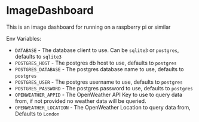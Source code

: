 # ImageDashboard
This is an image dashboard for running on a raspberry pi or similar

Env Variables:
- `DATABASE` - The database client to use. Can be `sqlite3` or `postgres`, defaults to `sqlite3`
- `POSTGRES_HOST` - The postgres db host to use, defaults to `postgres`
- `POSTGRES_DATABASE` - The postgres database name to use, defaults to `postgres`
- `POSTGRES_USER` - The postgres username to use, defaults to `postgres`
- `POSTGRES_PASSWORD` - The postgres password to use, defaults to `postgres`
- `OPENWEATHER_APPID` - The OpenWeather API Key to use to query data from, if not provided no weather data will be queried.
- `OPENWEATHER_LOCATION` - The OpenWeather Location to query data from, Defaults to `London`
